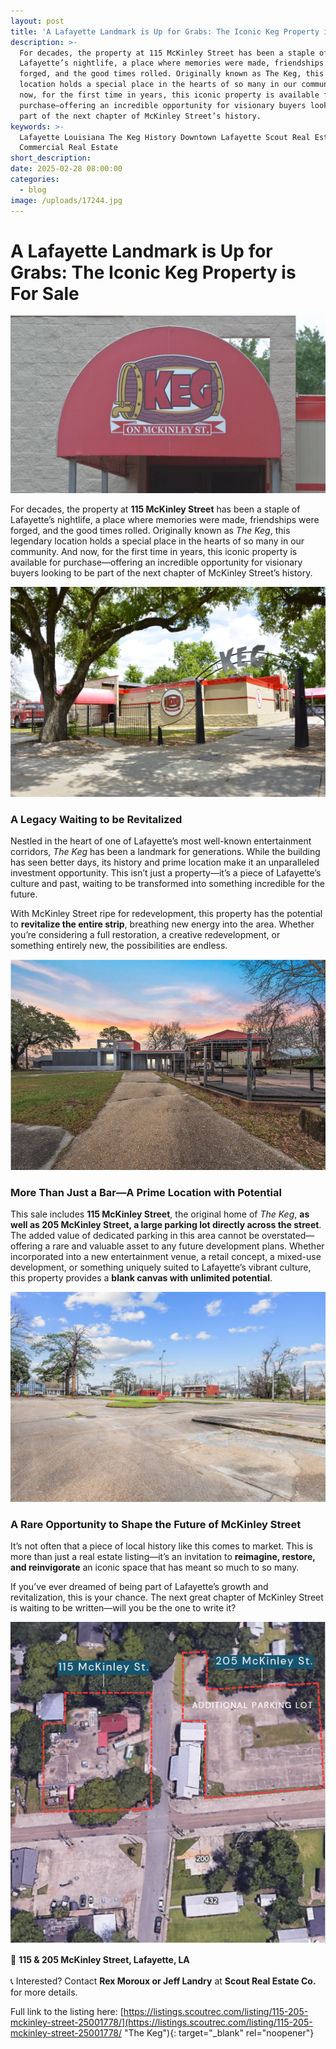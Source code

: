 ```yaml
---
layout: post
title: 'A Lafayette Landmark is Up for Grabs: The Iconic Keg Property is For Sale'
description: >-
  For decades, the property at 115 McKinley Street has been a staple of
  Lafayette’s nightlife, a place where memories were made, friendships were
  forged, and the good times rolled. Originally known as The Keg, this legendary
  location holds a special place in the hearts of so many in our community. And
  now, for the first time in years, this iconic property is available for
  purchase—offering an incredible opportunity for visionary buyers looking to be
  part of the next chapter of McKinley Street’s history.
keywords: >-
  Lafayette Louisiana The Keg History Downtown Lafayette Scout Real Estate Co
  Commercial Real Estate
short_description:
date: 2025-02-28 08:00:00
categories:
  - blog
image: /uploads/17244.jpg
---
```

# **A Lafayette Landmark is Up for Grabs: The Iconic Keg Property is For Sale**

![](/uploads/keg-sign.webp)

For decades, the property at **115 McKinley Street** has been a staple of Lafayette’s nightlife, a place where memories were made, friendships were forged, and the good times rolled. Originally known as *The Keg*, this legendary location holds a special place in the hearts of so many in our community. And now, for the first time in years, this iconic property is available for purchase—offering an incredible opportunity for visionary buyers looking to be part of the next chapter of McKinley Street’s history.

![](/uploads/17244.jpg)

### A Legacy Waiting to be Revitalized

Nestled in the heart of one of Lafayette’s most well-known entertainment corridors, *The Keg* has been a landmark for generations. While the building has seen better days, its history and prime location make it an unparalleled investment opportunity. This isn’t just a property—it’s a piece of Lafayette’s culture and past, waiting to be transformed into something incredible for the future.

With McKinley Street ripe for redevelopment, this property has the potential to **revitalize the entire strip**, breathing new energy into the area. Whether you’re considering a full restoration, a creative redevelopment, or something entirely new, the possibilities are endless.

![](/uploads/screenshot-2025-02-28-at-11-13-36-am.png)

### More Than Just a Bar—A Prime Location with Potential

This sale includes **115 McKinley Street**, the original home of *The Keg*, **as well as 205 McKinley Street, a large parking lot directly across the street**. The added value of dedicated parking in this area cannot be overstated—offering a rare and valuable asset to any future development plans. Whether incorporated into a new entertainment venue, a retail concept, a mixed-use development, or something uniquely suited to Lafayette’s vibrant culture, this property provides a **blank canvas with unlimited potential**.

![](/uploads/315mckinley-17.jpg)

### A Rare Opportunity to Shape the Future of McKinley Street

It’s not often that a piece of local history like this comes to market. This is more than just a real estate listing—it’s an invitation to **reimagine, restore, and reinvigorate** an iconic space that has meant so much to so many.

If you’ve ever dreamed of being part of Lafayette’s growth and revitalization, this is your chance. The next great chapter of McKinley Street is waiting to be written—will you be the one to write it?

![](/uploads/67c1daa556b48417d2a2d328-screenshot-2025-02-28-at-9-47-36-am.png)

📍 **115 & 205 McKinley Street, Lafayette, LA<br>**<br>📞 Interested? Contact **Rex Moroux or Jeff Landry** at **Scout Real Estate Co.** for more details.

Full link to the listing here: [https://listings.scoutrec.com/listing/115-205-mckinley-street-25001778/](https://listings.scoutrec.com/listing/115-205-mckinley-street-25001778/ "The Keg"){: target="_blank" rel="noopener"}

&nbsp;
